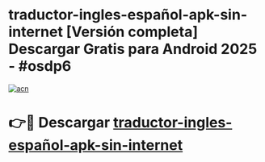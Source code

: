 # traductor-ingles-español-apk-sin-internet  [Versión completa] Descargar Gratis para Android 2025 - #osdp6

[![acn](https://github.com/user-attachments/assets/0f9c940e-d8b0-45ae-aac7-cd30a18b3e1c)](https://apps.freeplayer.one?title=traductor-ingles-español-apk-sin-internet&ref=9F)

# 👉🔴 Descargar [traductor-ingles-español-apk-sin-internet](https://apps.freeplayer.one?title=traductor-ingles-español-apk-sin-internet&ref=9F)